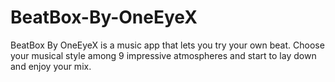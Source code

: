 # BeatBox-By-OneEyeX
BeatBox By OneEyeX is a music app that lets you try your own beat. Choose your musical style among 9 impressive atmospheres and start to lay down and enjoy your mix.
